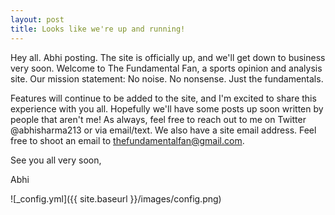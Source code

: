 ```yaml
---
layout: post
title: Looks like we're up and running!
---
```


Hey all. Abhi posting. The site is officially up, and we'll get down to business very soon. Welcome to The Fundamental Fan, a sports opinion and analysis site. Our mission statement: No noise. No nonsense. Just the fundamentals.

Features will continue to be added to the site, and I'm excited to share this experience with you all. Hopefully we'll have some posts up soon written by people that aren't me! As always, feel free to reach out to me on Twitter @abhisharma213 or via email/text. We also have a site email address. Feel free to shoot an email to thefundamentalfan@gmail.com.

See you all very soon,

Abhi

![_config.yml]({{ site.baseurl }}/images/config.png)
